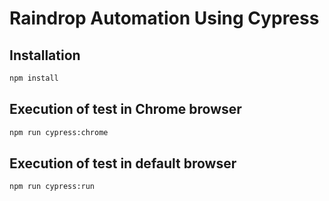 # Raindrop Automation Using Cypress


## Installation

```bash
npm install
```

## Execution of test in Chrome browser

```bash
npm run cypress:chrome
```

## Execution of test in default browser

```bash
npm run cypress:run
```
